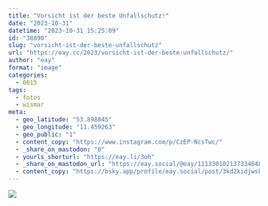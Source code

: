 ```yaml
---
title: "Vorsicht ist der beste Unfallschutz!"
date: "2023-10-31"
datetime: "2023-10-31 15:25:09"
id: "38890"
slug: "vorsicht-ist-der-beste-unfallschutz"
url: "https://eay.cc/2023/vorsicht-ist-der-beste-unfallschutz/"
author: "eay"
format: "image"
categories:
  - 0815
tags:
  - fotos
  - wismar
meta:
  - geo_latitude: "53.898845"
  - geo_longitude: "11.459263"
  - geo_public: "1"
  - content_copy: "https://www.instagram.com/p/CzEP-NcsTwc/"
  - _share_on_mastodon: "0"
  - yourls_shorturl: "https://eay.li/3oh"
  - _share_on_mastodon_url: "https://eay.social/@eay/111330102137334648"
  - content_copy: "https://bsky.app/profile/eay.social/post/3kd2kidjwsk2n"
---
```


![](https://eay.cc/uploads/2023/vorsicht-ist-der-beste-unfallschutz.jpg)
